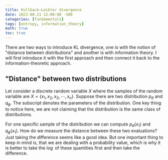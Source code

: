 ```yaml
---
title: Kullback–Leibler divergence
date: 2023-08-21 12:00:00 -500
categories: [fundamentals]
tags: [entropy, information_theory]
math: true
toc: true
---
```


There are two ways to introduce KL divergence, one is with the notion of "distance between distributions"  and another is with information theory. I will first introduce it with the first approach and then connect it back to the information-theoretic approach.

## "Distance" between two distributions

Let consider a discrete random variable $X$ where the samples of the random variable are $X=\{x_{1},x_{2},x_{3},\cdots,x_{n}\}$. Suppose there are two distribution $p_{\theta}$ and $q_{\phi}$. The subscript denotes the parameters of the distribution. One key thing to notice here, we are not claiming that the distribution is the same class of distributions. 


For one specific sample of the distribution we can compute $p_{\theta}(x_{1})$ and $q_{\phi}(x_1)$. How do we measure the distance between these two evaluations? Just taking the difference seems like a good idea. But one important thing to keep in mind is, that we are dealing with a probability value, which is why it is better to take the $\log$ of these quantities first and then take the difference.
